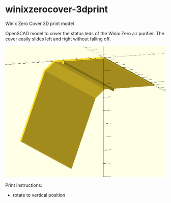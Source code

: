 # winixzerocover-3dprint
Winix Zero Cover 3D print model

OpenSCAD model to cover the status leds of the Winix Zero air purifier. The cover easily slides left and right without falling off.

![Winx Zero cover 3D render](winixzerocover.png)

Print instructions:
* rotate to vertical position
